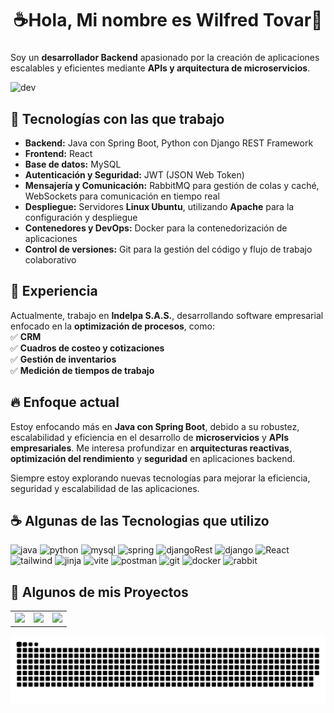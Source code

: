 <h1  align="center">☕<b>Hola, Mi nombre es Wilfred Tovar</b>👋</h1>
<h3 align="center"></h3>

Soy un **desarrollador  Backend** apasionado por la creación de aplicaciones escalables y eficientes mediante **APIs y arquitectura de microservicios**.  

![dev](https://github.com/user-attachments/assets/e988c53f-5c83-48bd-8bbc-d59369d28e48)

## 🚀 Tecnologías con las que trabajo  
- **Backend:** Java con Spring Boot, Python con Django REST Framework  
- **Frontend:** React  
- **Base de datos:** MySQL  
- **Autenticación y Seguridad:** JWT (JSON Web Token)  
- **Mensajería y Comunicación:** RabbitMQ para gestión de colas y caché, WebSockets para comunicación en tiempo real  
- **Despliegue:** Servidores **Linux Ubuntu**, utilizando **Apache** para la configuración y despliegue  
- **Contenedores y DevOps:** Docker para la contenedorización de aplicaciones  
- **Control de versiones:** Git para la gestión del código y flujo de trabajo colaborativo  

## 💼 Experiencia  
Actualmente, trabajo en **Indelpa S.A.S.**, desarrollando software empresarial enfocado en la **optimización de procesos**, como:  
✅ **CRM**  
✅ **Cuadros de costeo y cotizaciones**  
✅ **Gestión de inventarios**  
✅ **Medición de tiempos de trabajo**  

## 🔥 Enfoque actual  
Estoy enfocando más en **Java con Spring Boot**, debido a su robustez, escalabilidad y eficiencia en el desarrollo de **microservicios** y **APIs empresariales**. Me interesa profundizar en **arquitecturas reactivas**, **optimización del rendimiento** y **seguridad** en aplicaciones backend.  

Siempre estoy explorando nuevas tecnologías para mejorar la eficiencia, seguridad y escalabilidad de las aplicaciones.  

## ☕ Algunas de las Tecnologias que utilizo
<div>
  <img  alt="java" src ="https://img.shields.io/badge/Java-ED8B00?style=for-the-badge&logo=java&logoColor=white"/>
  <img  alt="python" src ="https://img.shields.io/badge/Python-14354C?style=for-the-badge&logo=python&logoColor=white"/>
  <img  alt="mysql" src ="https://img.shields.io/badge/mysql-4479A1.svg?style=for-the-badge&logo=mysql&logoColor=white"/>
  
  <img  alt="spring" src ="https://img.shields.io/badge/Spring-6DB33F?style=for-the-badge&logo=spring&logoColor=white"/>
  <img  alt="djangoRest" src ="https://img.shields.io/badge/DJANGO-REST-ff1709?style=for-the-badge&logo=django&logoColor=white&color=ff1709&labelColor=gray"/>
  <img  alt="django" src ="https://img.shields.io/badge/django-%23092E20.svg?style=for-the-badge&logo=django&logoColor=white"/>
  
  <img  alt="React" src="https://img.shields.io/badge/react-%2320232a.svg?style=for-the-badge&logo=react&logoColor=%2361DAFB"/>
  <img  alt="tailwind" src="https://img.shields.io/badge/Tailwind_CSS-38B2AC?style=for-the-badge&logo=tailwind-css&logoColor=white"/>
  <img  alt="jinja" src ="https://img.shields.io/badge/jinja-white.svg?style=for-the-badge&logo=jinja&logoColor=black"/>
  <img  alt="vite" src ="https://img.shields.io/badge/vite-%23646CFF.svg?style=for-the-badge&logo=vite&logoColor=white"/>
  <img  alt="postman" src="https://img.shields.io/badge/Postman-FF6C37?style=for-the-badge&logo=postman&logoColor=white"/>
  <img  alt="git" src="https://img.shields.io/badge/git-%23F05033.svg?style=for-the-badge&logo=git&logoColor=white"/>
  <img  alt="docker" src="https://img.shields.io/badge/docker-%230db7ed.svg?style=for-the-badge&logo=docker&logoColor=white"/>
  <img  alt="rabbit" src="https://img.shields.io/badge/Rabbitmq-FF6600?style=for-the-badge&logo=rabbitmq&logoColor=white"/>
</div>

## 🌱 Algunos de mis Proyectos
<table style="width:100%">
  <tr>
    <td>
      <a>
        <img src="https://github.com/user-attachments/assets/77d26df6-27a5-4c5e-9aa3-05bc066a9884">
      </a>
    </td>
    <td>
      <a>
        <img src="https://github.com/user-attachments/assets/1e5e3cd7-9f45-4837-80b0-5b102cd1c705">
      </a>
    </td>
    <td>
      <a>
        <img src="https://github.com/user-attachments/assets/4c06fe4b-8acc-4c4d-98ab-bd977db2a94e">
      </a>
    </td>
  </tr>
</table>

<p align="center">
  <img  src="https://raw.githubusercontent.com/iscpatricio92/iscpatricio92/main/resources/img/github-contribution-grid-snake.svg"
    alt="iscpatricio92" />
</p>
